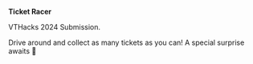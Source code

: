 **Ticket Racer**

VTHacks 2024 Submission.

Drive around and collect as many tickets as you can! A special surprise awaits 👀

